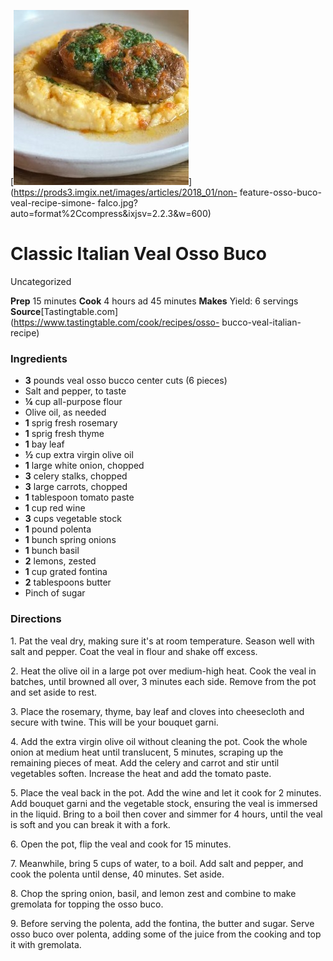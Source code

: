 ﻿

[![](./images/eaaf442c-0db1-40b5-b737-b8f5ddae253e.jpg)](https://prods3.imgix.net/images/articles/2018_01/non-
feature-osso-buco-veal-recipe-simone-
falco.jpg?auto=format%2Ccompress&ixjsv=2.2.3&w=600)

#  Classic Italian Veal Osso Buco

Uncategorized

 **Prep** 15 minutes **Cook** 4 hours ad 45 minutes **Makes** Yield: 6
servings
**Source**[Tastingtable.com](https://www.tastingtable.com/cook/recipes/osso-
bucco-veal-italian-recipe)

###  Ingredients

  * **3** pounds veal osso bucco center cuts (6 pieces)
  * Salt and pepper, to taste
  *  **¼** cup all-purpose flour
  * Olive oil, as needed
  *  **1** sprig fresh rosemary
  *  **1** sprig fresh thyme
  *  **1** bay leaf
  *  **½** cup extra virgin olive oil
  *  **1** large white onion, chopped
  *  **3** celery stalks, chopped
  *  **3** large carrots, chopped
  *  **1** tablespoon tomato paste
  *  **1** cup red wine
  *  **3** cups vegetable stock
  *  **1** pound polenta
  *  **1** bunch spring onions
  *  **1** bunch basil
  *  **2** lemons, zested
  *  **1** cup grated fontina
  *  **2** tablespoons butter
  * Pinch of sugar

###  Directions

1\. Pat the veal dry, making sure it's at room temperature. Season well with
salt and pepper. Coat the veal in flour and shake off excess.

2\. Heat the olive oil in a large pot over medium-high heat. Cook the veal in
batches, until browned all over, 3 minutes each side. Remove from the pot and
set aside to rest.

3\. Place the rosemary, thyme, bay leaf and cloves into cheesecloth and secure
with twine. This will be your bouquet garni.

4\. Add the extra virgin olive oil without cleaning the pot. Cook the whole
onion at medium heat until translucent, 5 minutes, scraping up the remaining
pieces of meat. Add the celery and carrot and stir until vegetables soften.
Increase the heat and add the tomato paste.

5\. Place the veal back in the pot. Add the wine and let it cook for 2
minutes. Add bouquet garni and the vegetable stock, ensuring the veal is
immersed in the liquid. Bring to a boil then cover and simmer for 4 hours,
until the veal is soft and you can break it with a fork.

6\. Open the pot, flip the veal and cook for 15 minutes.

7\. Meanwhile, bring 5 cups of water, to a boil. Add salt and pepper, and cook
the polenta until dense, 40 minutes. Set aside.

8\. Chop the spring onion, basil, and lemon zest and combine to make gremolata
for topping the osso buco.

9\. Before serving the polenta, add the fontina, the butter and sugar. Serve
osso buco over polenta, adding some of the juice from the cooking and top it
with gremolata.

